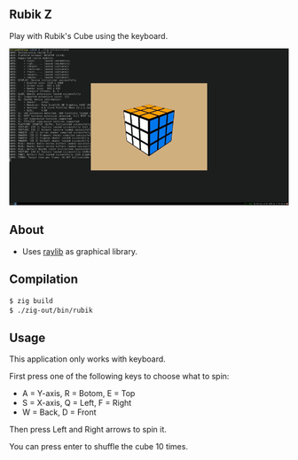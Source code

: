 ## Rubik Z
Play with Rubik's Cube using the keyboard.

![Demo](https://github.com/Felipe-Aquino/rubik-z/blob/master/images/sample.gif)

## About
- Uses [raylib](https://github.com/raysan5/raylib) as graphical library.

## Compilation

```bash
$ zig build
$ ./zig-out/bin/rubik
```

## Usage
This application only works with keyboard.

First press one of the following keys to choose what to spin:
- A = Y-axis, R = Botom, E = Top
- S = X-axis, Q = Left, F = Right
- W = Back, D = Front

Then press Left and Right arrows to spin it.

You can press enter to shuffle the cube 10 times.
